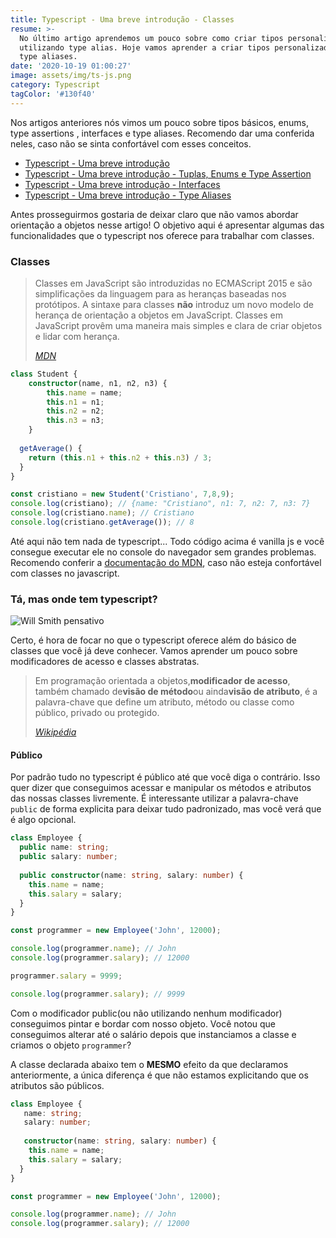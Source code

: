 ```yaml
---
title: Typescript - Uma breve introdução - Classes
resume: >-
  No último artigo aprendemos um pouco sobre como criar tipos personalizados
  utilizando type alias. Hoje vamos aprender a criar tipos personalizados usando
  type aliases.
date: '2020-10-19 01:00:27'
image: assets/img/ts-js.png
category: Typescript
tagColor: '#130f40'
---
```

Nos artigos anteriores nós vimos um pouco sobre tipos básicos, enums, type assertions , interfaces e type aliases. Recomendo dar uma conferida neles, caso não se sinta confortável com esses conceitos.

* [Typescript - Uma breve introdução](https://www.crisgon.dev/typescript-uma-breve-introdu%C3%A7%C3%A3o/)
* [Typescript - Uma breve introdução - Tuplas, Enums e Type Assertion](https://www.crisgon.dev/typescript-uma-breve-introdu%C3%A7%C3%A3o-parte-2/)
* [Typescript - Uma breve introdução - Interfaces](https://www.crisgon.dev/typescript-uma-breve-introdu%C3%A7%C3%A3o-interfaces/)
* [Typescript - Uma breve introdução - Type Aliases](https://www.crisgon.dev/typescript-uma-breve-introdu%C3%A7%C3%A3o-type-aliases/)

Antes prosseguirmos gostaria de deixar claro que não vamos abordar orientação a objetos nesse artigo! O objetivo aqui é  apresentar algumas das funcionalidades que o typescript nos oferece para trabalhar com classes.

### Classes

> Classes em JavaScript são introduzidas no ECMAScript 2015 e são simplificações da linguagem para as heranças baseadas nos protótipos. A sintaxe para classes **não** introduz um novo modelo de herança de orientação a objetos em JavaScript. Classes em JavaScript provêm uma maneira mais simples e clara de criar objetos e lidar com herança.
>
> *[MDN](https://developer.mozilla.org/pt-BR/docs/Web/JavaScript/Reference/Classes)*

```typescript
class Student {
    constructor(name, n1, n2, n3) {
        this.name = name;
        this.n1 = n1;
        this.n2 = n2;
        this.n3 = n3;
    }
  
  getAverage() {
    return (this.n1 + this.n2 + this.n3) / 3;
  }
}

const cristiano = new Student('Cristiano', 7,8,9);
console.log(cristiano); // {name: "Cristiano", n1: 7, n2: 7, n3: 7}
console.log(cristiano.name); // Cristiano
console.log(cristiano.getAverage()); // 8
```

Até aqui não tem nada de typescript... Todo código acima é vanilla js e você consegue executar ele no console do navegador sem grandes problemas. Recomendo conferir a [documentação do MDN](https://developer.mozilla.org/pt-BR/docs/Web/JavaScript/Reference/Classes), caso não esteja confortável com classes no javascript.

### Tá, mas onde tem typescript?

![Will Smith pensativo](https://media1.tenor.com/images/8ba280cf79c3a988bfb7cce7258e39d6/tenor.gif?itemid=4813460)

Certo, é hora de focar no que o typescript oferece além do básico de classes que você já deve conhecer.  Vamos aprender um pouco sobre modificadores de acesso e classes abstratas. 

> Em programação orientada a objetos,**modificador de acesso**, também chamado de**visão de método**ou ainda**visão de atributo**, é a palavra-chave que define um atributo, método ou classe como público, privado ou protegido.
>
> *[Wikipédia](https://pt.wikipedia.org/wiki/Modificador_de_acesso)*

#### Público

Por padrão tudo no typescript é público até que você diga o contrário. Isso quer dizer que conseguimos acessar e manipular os métodos e atributos das nossas classes livremente. É interessante utilizar a palavra-chave `public` de forma explicita para deixar tudo padronizado, mas você verá que é algo opcional.

```typescript
class Employee {
  public name: string;
  public salary: number;
  
  public constructor(name: string, salary: number) {
    this.name = name;
    this.salary = salary;
  }
}

const programmer = new Employee('John', 12000);

console.log(programmer.name); // John
console.log(programmer.salary); // 12000

programmer.salary = 9999;

console.log(programmer.salary); // 9999
```

Com o modificador public(ou não utilizando nenhum modificador) conseguimos pintar e bordar com nosso objeto. Você notou que conseguimos alterar até o salário depois que instanciamos a classe e criamos o objeto `programmer`?

A classe declarada abaixo tem o **MESMO** efeito da que declaramos anteriormente, a única diferença é que não estamos explicitando que os atributos são públicos.

```typescript
class Employee {
   name: string;
   salary: number;
  
   constructor(name: string, salary: number) {
    this.name = name;
    this.salary = salary;
  }
}

const programmer = new Employee('John', 12000);

console.log(programmer.name); // John
console.log(programmer.salary); // 12000
```
